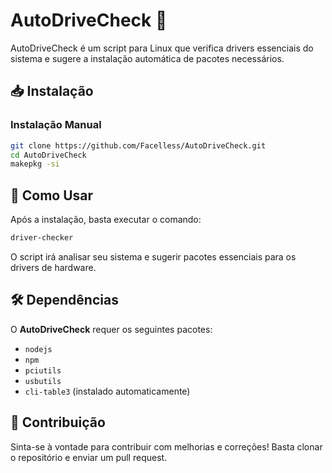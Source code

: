 # AutoDriveCheck 🚀

AutoDriveCheck é um script para Linux que verifica drivers essenciais do sistema e sugere a instalação automática de pacotes necessários.

## 📥 Instalação

### Instalação Manual
```bash
git clone https://github.com/Facelless/AutoDriveCheck.git
cd AutoDriveCheck
makepkg -si
```

## 🚀 Como Usar

Após a instalação, basta executar o comando:
```bash
driver-checker
```
O script irá analisar seu sistema e sugerir pacotes essenciais para os drivers de hardware.

## 🛠️ Dependências
O **AutoDriveCheck** requer os seguintes pacotes:
- `nodejs`
- `npm`
- `pciutils`
- `usbutils`
- `cli-table3` (instalado automaticamente)

## 📌 Contribuição
Sinta-se à vontade para contribuir com melhorias e correções! Basta clonar o repositório e enviar um pull request.
